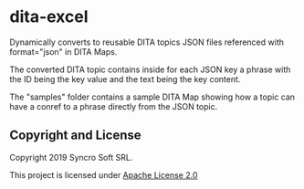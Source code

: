 # dita-excel
Dynamically converts to reusable DITA topics JSON files referenced with format="json" in DITA Maps.

The converted DITA topic contains inside for each JSON key a phrase with the ID being the key value and the text being the key content.

The "samples" folder contains a sample DITA Map showing how a topic can have a conref to a phrase directly from the JSON topic.

Copyright and License
---------------------
Copyright 2019 Syncro Soft SRL.

This project is licensed under [Apache License 2.0](https://github.com/oxygenxml/dita-json/blob/master/LICENSE)


